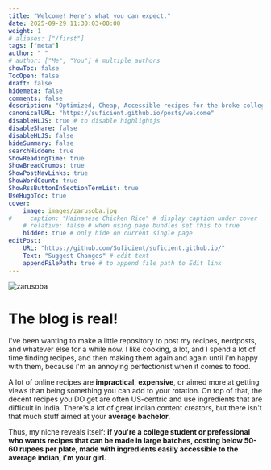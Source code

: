 ```yaml
---
title: "Welcome! Here's what you can expect."
date: 2025-09-29 11:30:03+00:00
weight: 1
# aliases: ["/first"]
tags: ["meta"]
author: " "
# author: ["Me", "You"] # multiple authors
showToc: false
TocOpen: false
draft: false
hidemeta: false
comments: false
description: "Optimized, Cheap, Accessible recipes for the broke college student"
canonicalURL: "https://suficient.github.io/posts/welcome"
disableHLJS: true # to disable highlightjs
disableShare: false
disableHLJS: false
hideSummary: false
searchHidden: true
ShowReadingTime: true
ShowBreadCrumbs: true
ShowPostNavLinks: true
ShowWordCount: true
ShowRssButtonInSectionTermList: true
UseHugoToc: true
cover:
    image: images/zarusoba.jpg
#     caption: "Hainanese Chicken Rice" # display caption under cover
    # relative: false # when using page bundles set this to true
    hidden: true # only hide on current single page
editPost:
    URL: "https://github.com/Suficient/suficient.github.io/"
    Text: "Suggest Changes" # edit text
    appendFilePath: true # to append file path to Edit link
---
```




![zarusoba](images/zarusoba.jpg)

# The blog is real!

I've been wanting to make a little repository to post my recipes, nerdposts, and whatever else for a while now. I like cooking, a lot, and I spend a lot of time finding recipes, and then making them again and again until
i'm happy with them, because i'm an annoying perfectionist when it comes to food.

A lot of online recipes are **impractical**, **expensive**, or aimed more at getting views than being something you can add to your rotation. On top of that, the decent recipes you DO get are often US-centric and use ingredients that are
difficult in India. There's a lot of great indian content creators, but there isn't that much stuff aimed at your **average bachelor**. 


Thus, my niche reveals itself: **if you're a college student or prefessional who wants recipes that can be made in large batches, costing below 50-60 rupees per plate, made with ingredients easily accessible to the average indian, i'm your girl.**